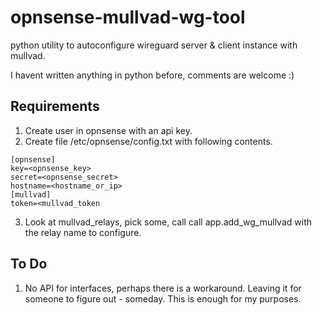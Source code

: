 # opnsense-mullvad-wg-tool
python utility to autoconfigure wireguard server &amp; client instance with mullvad.

I havent written anything in python before, comments are welcome :)

## Requirements

1. Create user in opnsense with an api key.
2. Create file /etc/opnsense/config.txt with following contents.

``` 
[opnsense]
key=<opnsense_key>
secret=<opnsense_secret>
hostname=<hostname_or_ip>
[mullvad]
token=<mullvad_token
```

3. Look at mullvad_relays, pick some, call call app.add_wg_mullvad with the relay name to configure.

## To Do

1. No API for interfaces, perhaps there is a workaround. Leaving it for someone to figure out - someday. This is enough for my purposes.
